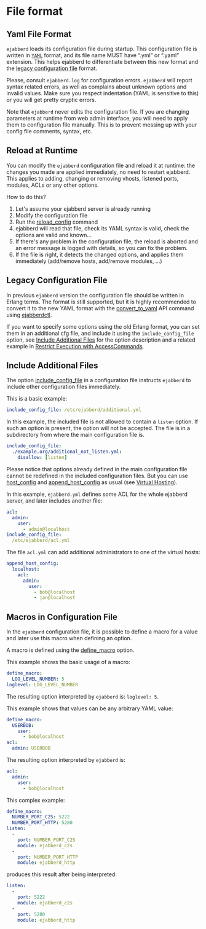 # File format

## Yaml File Format

`ejabberd` loads its configuration file during startup.
This configuration file is written in
[`YAML`](https://en.wikipedia.org/wiki/YAML) format,
and its file name MUST have “.yml” or “.yaml” extension.
This helps ejabberd to differentiate between this new format
and the [legacy configuration file](#legacy-configuration-file) format.

Please, consult `ejabberd.log` for configuration errors. `ejabberd` will
report syntax related errors, as well as complains about unknown options
and invalid values. Make sure you respect indentation (YAML is
sensitive to this) or you will get pretty cryptic errors.

Note that `ejabberd` never edits the configuration file. If you are
changing parameters at runtime from web admin interface, you will need to apply
them to configuration file manually. This is to prevent messing up
with your config file comments, syntax, etc.

## Reload at Runtime

You can modify the `ejabberd` configuration file
and reload it at runtime:
the changes you made are applied immediately,
no need to restart ejabberd.
This applies to adding, changing or removing
vhosts, listened ports, modules, ACLs or any other options.

How to do this?

1. Let's assume your ejabberd server is already running
2. Modify the configuration file
3. Run the [reload_config](../../developer/ejabberd-api/admin-api.md#reload_config) command
4. ejabberd will read that file, check its YAML syntax is valid,
   check the options are valid and known...
5. If there's any problem in the configuration file,
   the reload is aborted and an error message is logged with details,
   so you can fix the problem.
6. If the file is right, it detects the changed options,
   and applies them immediately (add/remove hosts, add/remove modules, ...)

## Legacy Configuration File

In previous `ejabberd` version the configuration file should be
written in Erlang terms. The format is still supported, but it is
highly recommended to convert it to the new YAML format with the
[convert_to_yaml](../../developer/ejabberd-api/admin-api.md#convert_to_yaml)
API command using [ejabberdctl](../guide/managing.md#ejabberdctl).

If you want to specify some options using the old Erlang format, you
can set them in an additional cfg file, and include it using the
`include_config_file` option, see
[Include Additional Files](#include-additional-files)
for the option description and a related example in
[Restrict Execution with AccessCommands](../guide/managing.md#restrict_execution_with_accesscommands).

## Include Additional Files

The option [include_config_file](toplevel.md#include_config_file)
 in a configuration file instructs
`ejabberd` to include other configuration files immediately.

This is a basic example:

``` yaml
include_config_file: /etc/ejabberd/additional.yml
```

In this example, the included file is not allowed to contain a `listen`
option. If such an option is present, the option will not be accepted.
The file is in a subdirectory from where the main configuration file is.

``` yaml
include_config_file:
  ./example.org/additional_not_listen.yml:
    disallow: [listen]
```

Please notice that options already defined in the main configuration file
cannot be redefined in the included configuration files.
But you can use [host_config](toplevel.md#host_config)
and [append_host_config](toplevel.md#append_host_config)
as usual (see [Virtual Hosting](basic.md#virtual_hosting)).

In this example, `ejabberd.yml` defines some ACL for the whole ejabberd server, and later includes another file:

``` yaml
acl:
  admin:
    user:
      - admin@localhost
include_config_file:
  /etc/ejabberd/acl.yml
```

The file `acl.yml` can add additional administrators to one of the virtual hosts:

``` yaml
append_host_config:
  localhost:
    acl:
      admin:
        user:
          - bob@localhost
          - jan@localhost
```

## Macros in Configuration File

In the `ejabberd` configuration file, it is possible to define a macro
for a value and later use this macro when defining an option.

A macro is defined using the [define_macro](toplevel.md#define_macro) option.

This example shows the basic usage of a macro:

``` yaml
define_macro:
  LOG_LEVEL_NUMBER: 5
loglevel: LOG_LEVEL_NUMBER
```

The resulting option interpreted by `ejabberd` is: `loglevel: 5`.

This example shows that values can be any arbitrary YAML value:

``` yaml
define_macro:
  USERBOB:
    user:
      - bob@localhost
acl:
  admin: USERBOB
```

The resulting option interpreted by `ejabberd` is:

``` yaml
acl:
  admin:
    user:
      - bob@localhost
```

This complex example:

``` yaml
define_macro:
  NUMBER_PORT_C2S: 5222
  NUMBER_PORT_HTTP: 5280
listen:
  -
    port: NUMBER_PORT_C2S
    module: ejabberd_c2s
  -
    port: NUMBER_PORT_HTTP
    module: ejabberd_http
```

produces this result after being interpreted:

``` yaml
listen:
  -
    port: 5222
    module: ejabberd_c2s
  -
    port: 5280
    module: ejabberd_http
```
